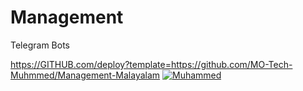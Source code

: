 # Management

Telegram Bots 

https://GITHUB.com/deploy?template=https://github.com/MO-Tech-Muhmmed/Management-Malayalam
[![Muhammed](https://www.herokucdn.com/deploy/button.svg)](https://heroku.com/deploy?template=https://github.com/Mo-Tech-Muhammed/Management-Malayalam)
